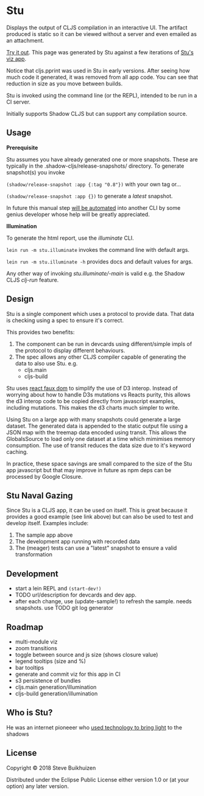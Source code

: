 # Stu

Displays the output of CLJS compilation in an interactive UI.
The artifact produced is static so it can be viewed without a server and even emailed as an attachment.

[Try it out](http://htmlpreview.github.io/?https://github.com/stevebuik/Stu/blob/master/resources/public/stu-builds.html).
This page was generated by Stu against a few iterations of [Stu's viz app](https://github.com/stevebuik/Stu/blob/master/src/cljs/viz/app.cljs).

Notice that cljs.pprint was used in Stu in early versions.
After seeing how much code it generated, it was removed from all app code.
You can see that reduction in size as you move between builds.

Stu is invoked using the command line (or the REPL), intended to be run in a CI server.

Initially supports Shadow CLJS but can support any compilation source.

## Usage

**Prerequisite**

Stu assumes you have already generated one or more snapshots. These are typically in the .shadow-cljs/release-snapshots/<app name> directory.
To generate snapshot(s) you invoke

`(shadow/release-snapshot :app {:tag "0.8"})` with your own tag or...

`(shadow/release-snapshot :app {})` to generate a *latest* snapshot.

In future this manual step [will be automated](https://github.com/stevebuik/Stu/issues/2) into another CLI by some genius developer whose help will be greatly appreciated.

**Illumination**

To generate the html report, use the *illuminate* CLI.

`lein run -m stu.illuminate` invokes the command line with default args.

`lein run -m stu.illuminate -h` provides docs and default values for args.

Any other way of invoking *stu.illuminate/-main* is valid e.g. the Shadow CLJS *clj-run* feature.

## Design

Stu is a single component which uses a protocol to provide data. That data is checking using a spec to ensure it's correct.

This provides two benefits:

1. The component can be run in devcards using different/simple impls of the protocol to display different behaviours.
2. The spec allows any other CLJS compiler capable of generating the data to also use Stu. e.g.
    * cljs.main
    * cljs-build

Stu uses [react faux dom](https://github.com/Olical/react-faux-dom) to simplify the use of D3 interop.
Instead of worrying about how to handle D3s mutations vs Reacts purity, this allows the d3 interop code to be copied directly from javascript examples, including mutations.
This makes the d3 charts much simpler to write.

Using Stu on a large app with many snapshots could generate a large dataset.
The generated data is appended to the static output file using a JSON map with the treemap data encoded using transit.
This allows the GlobalsSource to load only one dataset at a time which mimimises memory consumption.
The use of transit reduces the data size due to it's keyword caching.

In practice, these space savings are small compared to the size of the Stu app javascript but that may improve in future as npm deps can be processed by Google Closure.

## Stu Naval Gazing

Since Stu is a CLJS app, it can be used on itself. This is great because it provides a good example (see link above)
but can also be used to test and develop itself. Examples include:

1. The sample app above
2. The development app running with recorded data
3. The (meager) tests can use a "latest" snapshot to ensure a valid transformation

## Development

* start a lein REPL and `(start-dev!)`
* TODO url/description for devcards and dev app.
* after each change, use (update-sample!) to refresh the sample. needs snapshots. use TODO git log generator

## Roadmap

* multi-module viz
* zoom transitions
* toggle between source and js size (shows closure value)
* legend tooltips (size and %)
* bar tooltips
* generate and commit viz for this app in CI
* s3 persistence of bundles
* cljs.main generation/illumination
* cljs-build generation/illumination

## Who is Stu?

He was an internet pioneeer who [used technology to bring light](https://www.youtube.com/watch?v=WzuMwNmH9Vo) to the shadows

## License

Copyright © 2018 Steve Buikhuizen

Distributed under the Eclipse Public License either version 1.0 or (at
your option) any later version.
